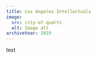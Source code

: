 ```yaml
---
title: Los Angeles Intellectuals
image:
  src: city-of-quartz
  alt: Image alt
archiveYear: 2019
---
```


text
